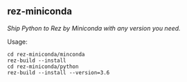 ## rez-miniconda

*Ship Python to Rez by Miniconda with any version you need.*

Usage:

```
cd rez-miniconda/minconda
rez-build --install
cd rez-miniconda/python
rez-build --install --version=3.6
```
